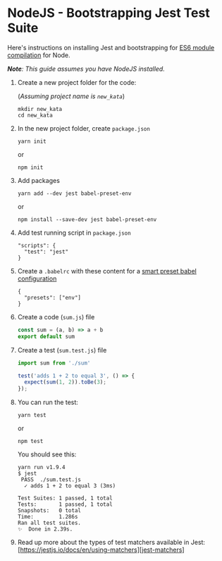 # NodeJS - Bootstrapping Jest Test Suite

Here's instructions on installing Jest and bootstrapping for [ES6 module compilation][babel] for Node.

*__Note__: This guide assumes you have NodeJS installed.*

1. Create a new project folder for the code:

	(*Assuming project name is `new_kata`*)

	```
	mkdir new_kata
	cd new_kata
	```

2. In the new project folder, create `package.json`

	```
	yarn init
	```

	or

	```
	npm init
	```

3. Add packages

	```
	yarn add --dev jest babel-preset-env
	```

	or

	```
	npm install --save-dev jest babel-preset-env
	```

4. Add test running script in `package.json`

	```
	"scripts": {
	  "test": "jest"
	}
	```

5. Create a `.babelrc` with these content for a [smart preset babel configuration][babel-preset-env]

	```
	{
	  "presets": ["env"]
	}
	```

6. Create a code (`sum.js`) file

	```javascript
	const sum = (a, b) => a + b
	export default sum
	```

7. Create a test (`sum.test.js`) file

	```javascript
	import sum from './sum'

	test('adds 1 + 2 to equal 3', () => {
	  expect(sum(1, 2)).toBe(3);
	});
	```

8. You can run the test:

	```
	yarn test
	```

	or

	```
	npm test
	```

	You should see this:

	```
	yarn run v1.9.4
	$ jest
	 PASS  ./sum.test.js
	  ✓ adds 1 + 2 to equal 3 (3ms)

	Test Suites: 1 passed, 1 total
	Tests:       1 passed, 1 total
	Snapshots:   0 total
	Time:        1.286s
	Ran all test suites.
	✨  Done in 2.39s.
	```

9. Read up more about the types of test matchers available in Jest: [https://jestjs.io/docs/en/using-matchers][jest-matchers]

[babel]: https://babeljs.io/docs/en/
[babel-preset-env]: https://babeljs.io/docs/en/babel-preset-env
[jest-matchers]: https://jestjs.io/docs/en/using-matchers
[sp-nexus-npm]: https://code.in.spdigital.io/sp-digital/sp-devops-docs/blob/master/how-tos/nexus/how-to-npmjs.md